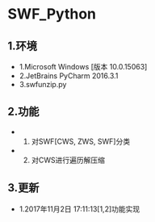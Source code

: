 # SWF_Python #

## 1.环境 ##
- 1.Microsoft Windows [版本 10.0.15063]
- 2.JetBrains PyCharm 2016.3.1
- 3.swfunzip.py

## 2.功能 ##
- 1. 对SWF[CWS, ZWS, SWF]分类
- 2. 对CWS进行遍历解压缩

## 3.更新 ##

- 1.2017年11月2日 17:11:13[1,2]功能实现
